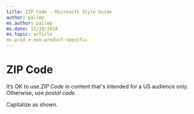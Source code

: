 ```yaml
---
title: ZIP Code - Microsoft Style Guide
author: pallep
ms.author: pallep
ms.date: 11/19/2016
ms.topic: article
ms.prod = non-product-specific
---
```


# ZIP Code

It’s OK to use *ZIP Code* in content that's intended for a US audience only. Otherwise, use *postal code.*

Capitalize as shown.
